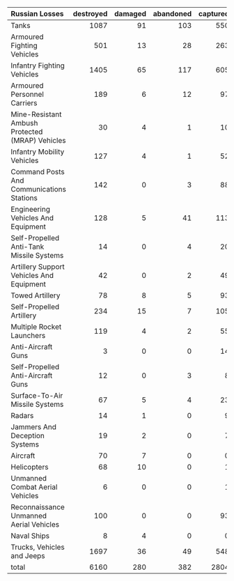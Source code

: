 | Russian Losses                                   |   destroyed |   damaged |   abandoned |   captured |   total |
|:-------------------------------------------------|------------:|----------:|------------:|-----------:|--------:|
| Tanks                                            |        1087 |        91 |         103 |        550 |    1831 |
| Armoured Fighting Vehicles                       |         501 |        13 |          28 |        263 |     805 |
| Infantry Fighting Vehicles                       |        1405 |        65 |         117 |        605 |    2192 |
| Armoured Personnel Carriers                      |         189 |         6 |          12 |         97 |     304 |
| Mine-Resistant Ambush Protected  (MRAP) Vehicles |          30 |         4 |           1 |         10 |      45 |
| Infantry Mobility Vehicles                       |         127 |         4 |           1 |         52 |     184 |
| Command Posts And Communications Stations        |         142 |         0 |           3 |         88 |     233 |
| Engineering Vehicles And Equipment               |         128 |         5 |          41 |        113 |     287 |
| Self-Propelled Anti-Tank Missile Systems         |          14 |         0 |           4 |         20 |      38 |
| Artillery Support Vehicles And Equipment         |          42 |         0 |           2 |         49 |      93 |
| Towed Artillery                                  |          78 |         8 |           5 |         93 |     184 |
| Self-Propelled Artillery                         |         234 |        15 |           7 |        105 |     361 |
| Multiple Rocket Launchers                        |         119 |         4 |           2 |         55 |     180 |
| Anti-Aircraft Guns                               |           3 |         0 |           0 |         14 |      17 |
| Self-Propelled Anti-Aircraft Guns                |          12 |         0 |           3 |          8 |      23 |
| Surface-To-Air Missile Systems                   |          67 |         5 |           4 |         23 |      99 |
| Radars                                           |          14 |         1 |           0 |          9 |      24 |
| Jammers And Deception Systems                    |          19 |         2 |           0 |          7 |      28 |
| Aircraft                                         |          70 |         7 |           0 |          0 |      77 |
| Helicopters                                      |          68 |        10 |           0 |          1 |      79 |
| Unmanned Combat Aerial Vehicles                  |           6 |         0 |           0 |          1 |       7 |
| Reconnaissance Unmanned Aerial Vehicles          |         100 |         0 |           0 |         93 |     193 |
| Naval Ships                                      |           8 |         4 |           0 |          0 |      12 |
| Trucks, Vehicles and Jeeps                       |        1697 |        36 |          49 |        548 |    2330 |
| total                                            |        6160 |       280 |         382 |       2804 |    9626 |